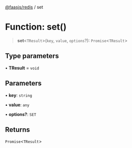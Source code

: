 [@faasjs/redis](../README.md) / set

# Function: set()

> **set**\<`TResult`\>(`key`, `value`, `options`?): `Promise`\<`TResult`\>

## Type parameters

• **TResult** = `void`

## Parameters

• **key**: `string`

• **value**: `any`

• **options?**: `SET`

## Returns

`Promise`\<`TResult`\>
